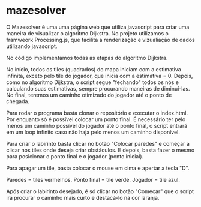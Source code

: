 # mazesolver

O Mazesolver é uma uma página web que utiliza javascript para criar uma maneira de visualizar o algoritmo Dijkstra.
No projeto utilizamos o framweork Processing.js, que facilita a renderização e vizualiação de dados utilizando javascript.

No código implementamos todas as etapas do algoritmo Dijkstra.

No início, todos os tiles (quadrados) do mapa iniciam com a estimativa infinita, exceto pelo tile do jogador, que inicia com a
estimativa = 0. Depois, como no algoritmo Dijkstra, o script segue "fechando" todos os nós e calculando suas estimativas, sempre procurando
maneiras de diminuí-las. No final, teremos um caminho otimizado do jogador até o ponto de chegada.

Para rodar o programa basta clonar o repositório e executar o index.html. Por enquanto só é possível colocar um ponto final. É necessário
ter pelo menos um caminho possível do jogador até o ponto final, o script entrará em um loop infinito caso não haja pelo menos um
caminho disponível.

Para criar o labirinto basta clicar no botão "Colocar paredes" e começar a clicar nos tiles onde deseja criar obstáculos.
E depois, basta fazer o mesmo para posicionar o ponto final e o jogador (ponto inicial).

Para apagar um tile, basta colocar o mouse em cima e apertar a tecla "D".

Paredes = tiles vermelhos.
Ponto final = tile verde.
Jogador = tile azul.

Após criar o labirinto desejado, é só clicar no botão "Começar" que o script irá procurar o caminho mais curto e destacá-lo na cor laranja.
